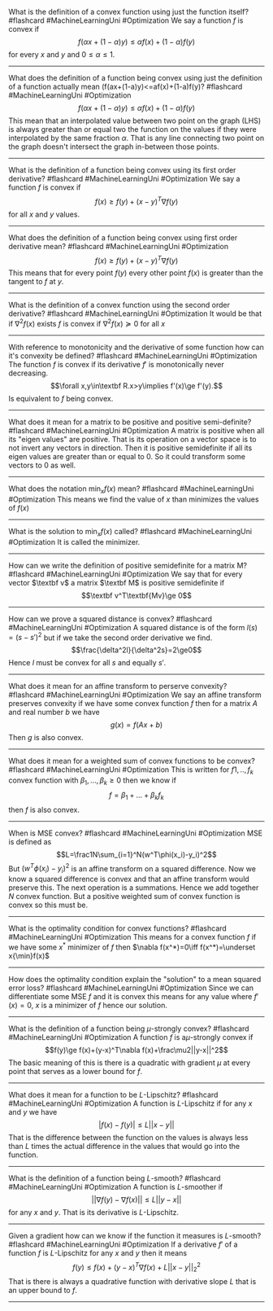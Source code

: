 What is the definition of a convex function using just the function itself? #flashcard #MachineLearningUni #Optimization
	We say a function $f$ is convex if $$f(\alpha x+(1-\alpha)y)\le\alpha f(x)+(1-\alpha)f(y)$$for every $x$ and $y$ and $0\le \alpha \le 1$.

---
What does the definition of a function being convex using just the definition of a function actually mean (f(ax+(1-a)y)<=af(x)+(1-a)f(y)? #flashcard #MachineLearningUni #Optimization 
	$$f(\alpha x+(1-\alpha)y)\le\alpha f(x)+(1-\alpha)f(y)$$This mean that an interpolated value between two point on the graph (LHS) is always greater than or equal two the function on the values if they were interpolated by the same fraction $\alpha$. That is any line connecting two point on the graph doesn't intersect the graph in-between those points.

---
What is the definition of a function being convex using its first order derivative? #flashcard #MachineLearningUni #Optimization 
	We say a function $f$ is convex if $$f(x)\ge f(y)+(x-y)^T\nabla f(y)$$for all $x$ and $y$ values.

---
What does the definition of a function being convex using first order derivative mean? #flashcard #MachineLearningUni #Optimization 
	$$f(x)\ge f(y)+(x-y)^T\nabla f(y)$$This means that for every point $f(y)$ every other point $f(x)$ is greater than the tangent to $f$ at $y$.

---
What is the definition of a convex function using the second order derivative? #flashcard #MachineLearningUni #Optimization 
	It would be that if $\nabla^2f(x)$ exists $f$ is convex if $\nabla^2f(x)\succcurlyeq 0$ for all $x$

---
With reference to monotonicity and the derivative of some function how can it's convexity be defined? #flashcard #MachineLearningUni #Optimization 
	The function $f$ is convex if its derivative $f'$ is monotonically never decreasing. $$\forall x,y\in\textbf R.x>y\implies f'(x)\ge f'(y).$$Is equivalent to $f$ being convex.

---
What does it mean for a matrix to be positive and positive semi-definite? #flashcard #MachineLearningUni #Optimization 
	A matrix is positive when all its "eigen values" are positive. That is its operation on a vector space is to not invert any vectors in direction. Then it is positive semidefinite if all its eigen values are greater than or equal to 0. So it could transform some vectors to 0 as well.

---
What does the notation $\min_xf(x)$ mean? #flashcard #MachineLearningUni #Optimization 
	This means we find the value of $x$ than minimizes the values of $f(x)$

---
What is the solution to $\min_xf(x)$ called? #flashcard #MachineLearningUni #Optimization 
	It is called the minimizer.

---
How can we write the definition of positive semidefinite for a matrix M? #flashcard #MachineLearningUni #Optimization 
	We say that for every vector $\textbf v$ a matrix $\textbf M$ is positive semidefinite if $$\textbf v^T\textbf{Mv}\ge 0$$

---
How can we prove a squared distance is convex? #flashcard #MachineLearningUni #Optimization 
	A squared distance is of the form $l(s)=(s-s')^2$ but if we take the second order derivative we find. $$\frac{\delta^2l}{\delta^2s}=2\ge0$$Hence $l$ must be convex for all $s$ and equally $s'$.

---
What does it mean for an affine transform to perserve convexity? #flashcard #MachineLearningUni #Optimization 
	We say an affine transform preserves convexity if we have some convex function $f$ then for a matrix $A$ and real number $b$ we have $$g(x)=f(Ax+b)$$Then $g$ is also convex.

---
What does it mean for a weighted sum of convex functions to be convex? #flashcard #MachineLearningUni #Optimization 
	This is written for $f1,..,f_k$ convex function with $\beta_1,...,\beta_k\ge 0$ then we know if $$f=\beta_1+...+\beta_kf_k$$then $f$ is also convex.

---
When is MSE convex? #flashcard #MachineLearningUni #Optimization 
	MSE is defined as $$L=\frac1N\sum_{i=1}^N(w^T\phi(x_i)-y_i)^2$$But $(w^T\phi(x_i)-y_i)^2$ is an affine transform on a squared difference. Now we know a squared difference is convex and that an affine transform would preserve this. The next operation is a summations. Hence we add together $N$ convex function. But a positive weighted sum of convex function is convex so this must be.

---
What is the optimality condition for convex functions? #flashcard #MachineLearningUni #Optimization 
	This means for a convex function $f$ if we have some $x^*$ minimizer of $f$ then $\nabla f(x^*)=0\iff f(x^*)=\underset x{\min}f(x)$ 

---
How does the optimality condition explain the "solution" to a mean squared error loss? #flashcard #MachineLearningUni #Optimization 
	Since we can differentiate some MSE $f$ and it is convex this means for any value where $f'(x)=0$, $x$ is a minimizer of $f$ hence our solution.

---
What is the definition of a function being $\mu$-strongly convex? #flashcard #MachineLearningUni #Optimization 
	A function $f$ is a$\mu$-strongly convex if $$f(y)\ge f(x)+(y-x)^T\nabla f(x)+\frac\mu2||y-x||^2$$The basic meaning of this is there is a quadratic with gradient $\mu$ at every point that serves as a lower bound for $f$.

---
What does it mean for a function to be $L$-Lipschitz? #flashcard #MachineLearningUni #Optimization 
	A function is $L$-Lipschitz if for any $x$ and $y$ we have $$|f(x)-f(y)|\le L||x-y||$$That is the difference between the function on the values is always less than $L$ times the actual difference in the values that would go into the function.

---
What is the definition of a function being $L$-smooth? #flashcard #MachineLearningUni #Optimization 
	A function is $L$-smoother if $$||\nabla f(y)-\nabla f(x)||\le L||y-x||$$for any $x$ and $y$. That is its derivative is $L$-Lipschitz.

---
Given a gradient how can we know if the function it measures is $L$-smooth? #flashcard #MachineLearningUni #Optimization 
	If a derivative $f'$ of a function $f$ is $L$-Lipschitz for any $x$ and $y$ then it means $$f(y)\le f(x)+(y-x)^T\nabla f(x)+L||x-y||_2^2$$That is there is always a quadrative function with derivative slope $L$ that is an upper bound to $f$.

---
